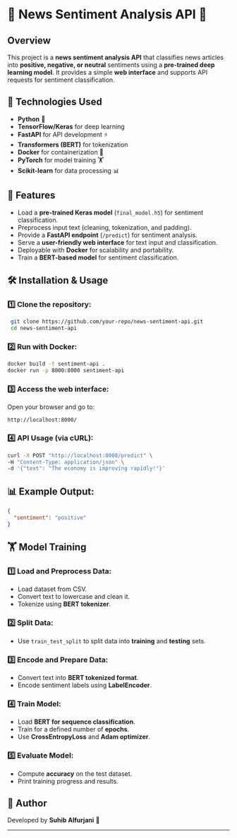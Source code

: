 # 📰 News Sentiment Analysis API 🚀

## Overview
This project is a **news sentiment analysis API** that classifies news articles into **positive, negative, or neutral** sentiments using a **pre-trained deep learning model**. It provides a simple **web interface** and supports API requests for sentiment classification.

## 🔧 Technologies Used
- **Python** 🐍
- **TensorFlow/Keras** for deep learning
- **FastAPI** for API development ⚡
- **Transformers (BERT)** for tokenization
- **Docker** for containerization 🐳
- **PyTorch** for model training 🏋️
- **Scikit-learn** for data processing 📊

## 📌 Features
- Load a **pre-trained Keras model** (`final_model.h5`) for sentiment classification.
- Preprocess input text (cleaning, tokenization, and padding).
- Provide a **FastAPI endpoint** (`/predict`) for sentiment analysis.
- Serve a **user-friendly web interface** for text input and classification.
- Deployable with **Docker** for scalability and portability.
- Train a **BERT-based model** for sentiment classification.

## 🛠 Installation & Usage
### 1️⃣ Clone the repository:
```bash
 git clone https://github.com/your-repo/news-sentiment-api.git
 cd news-sentiment-api
```
### 2️⃣ Run with Docker:
```bash
docker build -t sentiment-api .
docker run -p 8000:8000 sentiment-api
```
### 3️⃣ Access the web interface:
Open your browser and go to: 
```
http://localhost:8000/
```
### 4️⃣ API Usage (via cURL):
```bash
curl -X POST "http://localhost:8000/predict" \
-H "Content-Type: application/json" \
-d '{"text": "The economy is improving rapidly!"}'
```

## 📊 Example Output:
```json
{
  "sentiment": "positive"
}
```

## 🏋️ Model Training
### 1️⃣ Load and Preprocess Data:
- Load dataset from CSV.
- Convert text to lowercase and clean it.
- Tokenize using **BERT tokenizer**.

### 2️⃣ Split Data:
- Use `train_test_split` to split data into **training** and **testing** sets.

### 3️⃣ Encode and Prepare Data:
- Convert text into **BERT tokenized format**.
- Encode sentiment labels using **LabelEncoder**.

### 4️⃣ Train Model:
- Load **BERT for sequence classification**.
- Train for a defined number of **epochs**.
- Use **CrossEntropyLoss** and **Adam optimizer**.

### 5️⃣ Evaluate Model:
- Compute **accuracy** on the test dataset.
- Print training progress and results.

## 📌 Author
Developed by **Suhib Alfurjani** 🚀

---


